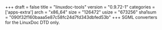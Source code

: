 +++
draft = false
title = "linuxdoc-tools"
version = "0.9.72-1"
categories = ['apps-extra']
arch = "x86_64"
size = "126472"
usize = "673256"
sha1sum = "090f32f160baaa5e87c58fc24d7fd343dbfed53b"
+++
SGML converters for the LinuxDoc DTD only.